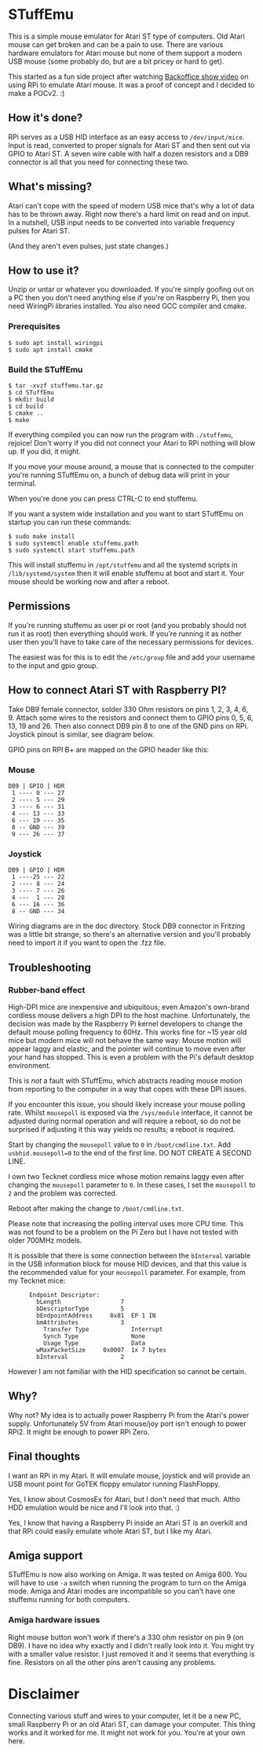 # STuffEmu

This is a simple mouse emulator for Atari ST type of computers. Old
Atari mouse can get broken and can be a pain to use. There are various
hardware emulators for Atari mouse but none of them support a modern USB
mouse (some probably do, but are a bit pricey or hard to get).

This started as a fun side project after watching [Backoffice show video](https://www.youtube.com/watch?v=ED3PSM4Mwss) on
using RPi to emulate Atari mouse. It was a proof of concept and I decided
to make a POCv2. :)


## How it's done?

RPi serves as a USB HID interface as an easy access to ```/dev/input/mice```.
Input is read, converted to proper signals for Atari ST and then sent out via
GPIO to Atari ST. A seven wire cable with half a dozen resistors and a DB9
connector is all that you need for connecting these two.


## What's missing?

Atari can't cope with the speed of modern USB mice that's why a lot of data
has to be thrown away. Right now there's a hard limit on read and on input.
In a nutshell, USB input needs to be converted into variable frequency pulses
for Atari ST.

(And they aren't even pulses, just state changes.)


## How to use it?

Unzip or untar or whatever you downloaded. If you're simply goofing out on a PC
then you don't need anything else if you're on Raspberry Pi, then you need
WiringPi libraries installed. You also need GCC compiler and cmake.

### Prerequisites

```
$ sudo apt install wiringpi
$ sudo apt install cmake

```

### Build the STuffEmu

```
$ tar -xvzf stuffemu.tar.gz
$ cd STuffEmu
$ mkdir build
$ cd build
$ cmake ..
$ make
```

If everything compiled you can now run the program with ```./stuffemu```,
rejoice! Don't worry if you did not connect your Atari to RPi nothing will
blow up. If you did, it might.

If you move your mouse around, a mouse that is connected to the computer
you're running STuffEmu on, a bunch of debug data will print in your
terminal.

When you're done you can press CTRL-C to end stuffemu.

If you want a system wide installation and you want to start STuffEmu on startup
you can run these commands:

```
$ sudo make install
$ sudo systemctl enable stuffemu.path
$ sudo systemctl start stuffemu.path
```

This will install stuffemu in ```/opt/stuffemu``` and all the systemd scripts in
```/lib/systemd/system``` then it will enable stuffemu at boot and start it.
Your mouse should be working now and after a reboot.

## Permissions

If you're running stuffemu as user pi or root (and you probably should not run
it as root) then everything should work. If you're running it as nother user
then you'll have to take care of the necessary permissions for devices.

The easiest was for this is to edit the ```/etc/group``` file and add your username
to the input and gpio group.

## How to connect Atari ST with Raspberry PI?

Take DB9 female connector, solder 330 Ohm resistors on pins 1, 2, 3, 4, 6, 9.
Attach some wires to the resistors and connect them to GPIO pins 0, 5, 6, 13,
19 and 26. Then also connect DB9 pin 8 to one of the GND pins on RPi. Joystick
pinout is similar, see diagram below.

GPIO pins on RPI B+ are mapped on the GPIO header like this:

### Mouse
```
DB9 | GPIO | HDR
 1 ---- 0 --- 27 
 2 ---- 5 --- 29
 3 ---- 6 --- 31
 4 --- 13 --- 33
 6 --- 19 --- 35
 8 -- GND --- 39
 9 --- 26 --- 37 
```

### Joystick
```
DB9 | GPIO | HDR
 1 ----25 --- 22 
 2 ---- 8 --- 24
 3 ---- 7 --- 26
 4 ---  1 --- 28
 6 --- 16 --- 36
 8 -- GND --- 34 
```

Wiring diagrams are in the doc directory. Stock DB9 connector in Fritzing was
a little bit strange, so there's an alternative version and you'll probably need
to import it if you want to open the .fzz file.

## Troubleshooting

### Rubber-band effect

High-DPI mice are inexpensive and ubiquitous; even Amazon's own-brand cordless
mouse delivers a high DPI to the host machine. Unfortunately, the decision was
made by the Raspberry Pi kernel developers to change the default mouse polling
frequency to 60Hz. This works fine for ~15 year old mice but modern mice will
not behave the same way: Mouse motion will appear laggy and elastic, and the
pointer will continue to move even after your hand has stopped. This is even a
problem with the Pi's default desktop environment.

This is _not_ a fault with STuffEmu, which abstracts reading mouse motion from
reporting to the computer in a way that copes with these DPI issues.

If you encounter this issue, you should likely increase your mouse polling
rate. Whilst `mousepoll` is exposed via the `/sys/module` interface, it cannot
be adjusted during normal operation and will require a reboot, so do not be
surprised if adjusting it this way yields no results; a reboot _is_ required.

Start by changing the `mousepoll` value to `0` in `/boot/cmdline.txt`.
Add `usbhid.mousepoll=0` to the end of the first line. DO NOT CREATE A SECOND
LINE.

I own two Tecknet cordless mice whose motion remains laggy even after changing
the `mousepoll` parameter to `0`. In these cases, I set the `mousepoll` to `2`
and the problem was corrected.

Reboot after making the change to `/boot/cmdline.txt`.

Please note that increasing the polling interval uses more CPU time. This was
not found to be a problem on the Pi Zero but I have not tested with older
700MHz models.

It is possible that there is some connection between the `bInterval` variable
in the USB information block for mouse HID devices, and that this value is
the recommended value for your `mousepoll` parameter. For example, from my
Tecknet mice:

```
      Endpoint Descriptor:
        bLength                 7
        bDescriptorType         5
        bEndpointAddress     0x81  EP 1 IN
        bmAttributes            3
          Transfer Type            Interrupt
          Synch Type               None
          Usage Type               Data
        wMaxPacketSize     0x0007  1x 7 bytes
        bInterval               2
```

However I am not familiar with the HID specification so cannot be certain.

## Why?

Why not? My idea is to actually power Raspberry Pi from the Atari's power
supply. Unfortunately 5V from Atari mouse/joy port isn't enough to power
RPi2. It might be enough to power RPi Zero.


## Final thoughts

I want an RPi in my Atari. It will emulate mouse, joystick and will provide
an USB mount point for GoTEK floppy emulator running FlashFloppy.

Yes, I know about CosmosEx for Atari, but I don't need that much. Altho
HDD emulation would be nice and I'll look into that. :)

Yes, I know that having a Raspberry Pi inside an Atari ST is an overkill and
that RPi could easily emulate whole Atari ST, but I like my Atari.


## Amiga support

STuffEmu is now also working on Amiga. It was tested on Amiga 600. You will have to
use `-a` switch when running the program to turn on the Amiga mode. Amiga and Atari
modes are incompatible so you can't have one stuffemu running for both computers.

### Amiga hardware issues

Right mouse button won't work if there's a 330 ohm resistor on pin 9 (on DB9). I have
no idea why exactly and I didn't really look into it. You might try with a smaller
value resistor. I just removed it and it seems that everything is fine. Resistors on all
the other pins aren't causing any problems.


# Disclaimer

Connecting various stuff and wires to your computer, let it be a new PC,
small Raspberry Pi or an old Atari ST, can damage your computer. This thing
works and it worked for me. It might not work for you. You're at your own here.
 
 
